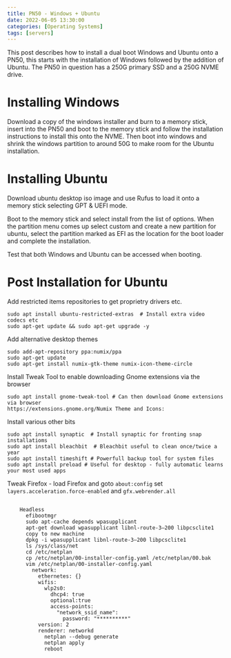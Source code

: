 ```yaml
---
title: PN50 - Windows + Ubuntu
date: 2022-06-05 13:30:00 
categories: [Operating Systems]
tags: [servers]
---
```

This post describes how to install a dual boot Windows and Ubuntu onto a PN50, this starts with the installation of Windows followed by the addition of Ubuntu. The PN50 in question has a 250G primary SSD and a 250G NVME drive.

# Installing Windows
Download a copy of the windows installer and burn to a memory stick, insert into the PN50 and boot to the memory stick and follow the installation instructions to install this onto the NVME. Then boot into windows and shrink the windows partition to around 50G to make room for the Ubuntu installation.

# Installing Ubuntu
Download ubuntu desktop iso image and use Rufus to load it onto a memory stick selecting GPT & UEFI mode.

Boot to the memory stick and select install from the list of options. When the partition menu comes up select custom and create a new partition for ubuntu, select the partition marked as EFI as the location for the boot loader and complete the installation.

Test that both Windows and Ubuntu can be accessed when booting.

# Post Installation for Ubuntu
Add restricted items repositories to get proprietry drivers etc.
```
sudo apt install ubuntu-restricted-extras  # Install extra video codecs etc 
sudo apt-get update && sudo apt-get upgrade -y
```
Add alternative desktop themes
```
sudo add-apt-repository ppa:numix/ppa
sudo apt-get update
sudo apt-get install numix-gtk-theme numix-icon-theme-circle
```
Install Tweak Tool to enable downloading Gnome extensions via the browser
```
sudo apt install gnome-tweak-tool # Can then download Gnome extensions via browser
https://extensions.gnome.org/Numix Theme and Icons:
```
Install various other bits
```
sudo apt install synaptic  # Install synaptic for fronting snap installatioms 
sudo apt install bleachbit  # Bleachbit useful to clean once/twice a year
sudo apt install timeshift # Powerfull backup tool for system files
sudo apt install preload # Useful for desktop - fully automatic learns your most used apps
```
Tweak Firefox - load Firefox and goto `about:config` set `layers.acceleration.force-enabled` and `gfx.webrender.all`
```

    Headless
      efibootmgr
      sudo apt-cache depends wpasupplicant
      apt-get download wpasupplicant libnl-route-3–200 libpcsclite1
      copy to new machine
      dpkg -i wpasupplicant libnl-route-3–200 libpcsclite1
      ls /sys/class/net
      cd /etc/netplan
      cp /etc/netplan/00-installer-config.yaml /etc/netplan/00.bak
      vim /etc/netplan/00-installer-config.yaml
        network:
          ethernetes: {}
          wifis:
            wlp2s0:
              dhcp4: true
              optional:true
              access-points:
                "network_ssid_name":
                  password: "**********"
          version: 2
          renderer: networkd
            netplan --debug generate
            netplan apply
            reboot
```